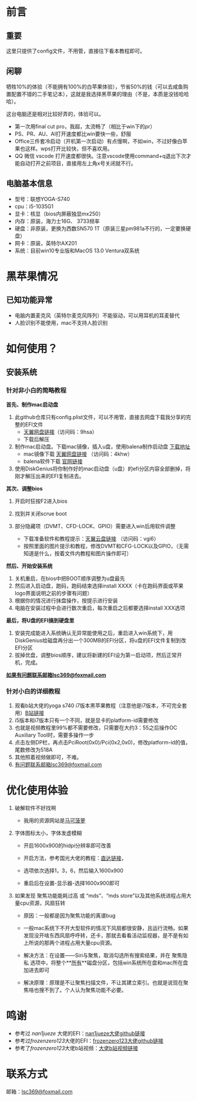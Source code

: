 # 前言

## 重要

这里只提供了config文件，不用管，直接往下看本教程即可。

## 闲聊

牺牲10%的体验（不能拥有100%的白苹果体验），节省50%的钱（可以去咸鱼购置配置不错的二手笔记本），这就是我选择黑苹果的理由（不是，本质是没钱哈哈哈）。

这台电脑还是相对比较好弄的，体验可以。

* 第一次用final cut pro，我超，太流畅了（相比于win下的pr）
* PS、PR、AU、AI打开速度都比win要快一些，舒服
* Office三件套冷启动（开机第一次启动）有点慢啊，不如win，不过好像白苹果也这样。wps打开比较快，但不喜欢用。
* QQ 微信 vscode 打开速度都很快。注意vscode使用command+q退出下次才能自动打开之前项目，直接用左上角x号关闭就不行。

## 电脑基本信息

* 型号：联想YOGA-S740
* cpu：i5-1035G1
* 显卡：核显（bios内屏蔽独显mx250）
* 内存：原装，海力士16G、 3733频率
* 硬盘：非原装，更换为西数SN570 1T（原装三星pm981a不行的，一定要换硬盘）
* 网卡：原装，英特尔AX201
* 系统：目前win10专业版和MacOS 13.0 Ventura双系统

# 黑苹果情况

## 已知功能异常

* 电脑内置麦克风（英特尔麦克风阵列）不能驱动，可以用耳机的耳麦替代
* 人脸识别不能使用，mac不支持人脸识别

# 如何使用？

## 安装系统

### 针对非小白的简略教程

**首先、制作mac启动盘**

1. 此github仓库只有config.plist文件，可以不用管，直接去网盘下载我分享的完整的EFI文件
   * [天翼网盘链接](https://cloud.189.cn/t/z2qMJfyMvaMf)（访问码：9hsa）
   * 下载后解压
2. 制作mac启动盘。下载mac镜像，插入u盘，使用balena制作启动盘 [下载地址](https://www.balena.io/etcher/)
   * mac镜像下载 [天翼网盘链接](https://cloud.189.cn/t/nQz2EfMzI77b) （访问码：4khw）
   * balena软件下载 [官网链接](https://www.balena.io/etcher/)
3. 使用DiskGenius将你制作好的mac启动盘（u盘）的efi分区内容全部删掉，将刚才解压出来的EFI复制进去。

**其次、调整bios**

1. 开启时狂按F2进入bios

2. 找到并关闭scrue boot
3. 部分隐藏项（DVMT、CFD-LOCK、GPIO）需要进入win后用软件调整
   * 下载准备软件和教程提示：[天翼云盘链接](https://cloud.189.cn/t/326fQrUZZV3m) （访问码：vgi6）
   * 按照里面的图片提示和教程，修改DVMT和CFG-LOCK以及GPIO，（无需知道是什么，按着文件内教程和图片操作即可）

**然后、开始安装系统**

1. 关机重启，在bios中把BOOT顺序调整为u盘最先
2. 然后进入启动盘，跑码，跑码结束选择install XXXX（卡在跑码界面或苹果logo界面说明之前的步骤有问题）
3. 根据你的情况进行抹盘操作，按提示进行安装
4. 电脑在安装过程中会进行数次重启，每次重启之后都要选择install XXX选项

**最后，将U盘的EFI搞到硬盘里**

1. 安装完成能进入系统确认无异常能使用之后，重启进入win系统下，用DiskGenius给磁盘再分出一个300MB的EFI分区，将u盘的EFI文件复制到改EFI分区
2. 拔掉优盘，调整bios顺序，建议将新建的EFI设为第一启动项，然后正常开机，完成。

**如果有问题联系邮箱lsc369@foxmail.com**

### 针对小白的详细教程

1. 观看b站大佬的yoga s740 i7版本黑苹果教程（注意他是i7版本，不可完全套用）[B站链接](https://www.bilibili.com/video/BV1RL4y1W7iw/?share_source=copy_web&vd_source=e12669299d41a343bc4b7a143cb161f2)
2. i5版本和i7版本只有一个不同，就是显卡的platform-id需要修改
3. 也就是视频教程里99%都不需要修改，只需要在大约3：55之后操作OC Auxiliary Tool时，需要多操作一步
4. 点击左侧DP栏，再点击PciRoot(0x0)/Pci(0x2,0x0)，修改platform-id的值，尾数修改为518A
5. 其他照着视频做即可，不难。
6. 有问题联系邮箱lsc369@foxmail.com

# 优化使用体验

1. 破解软件不好找啊
   * 我用的资源网站是[马可菠萝](https://www.macbl.com/)

2. 字体图标太小，字体发虚模糊

   * 开启1600x900的hidpi分辨率即可改善

   * 开启方法，参考国光大佬的教程：[直达链接](https://apple.sqlsec.com/6-%E5%AE%9E%E7%94%A8%E5%A7%BF%E5%8A%BF/6-5/)，

   * 选项依次选择1，3，6，然后输入1600x900

   * 重启后在设置-显示器-选择1600x900即可

3. 如果发现 聚焦功能能耗过高 或 “mds”、“mds store”以及其他系统进程占用大量cpu资源，风扇狂转

   * 原因：一般都是因为聚焦功能的离谱bug

   * 一般mac系统下不开大型软件的情况下风扇都很安静，且运行流畅。如果发现没开啥东西风扇呼呼转，还卡，那就去看看活动监视器，是不是有如上所说的那两个进程占用大量cpu资源。

   * 解决方法：在设置——Siri与聚焦，取消勾选所有搜索结果，并在 聚焦隐私 选项中，将整个**<u>所有</u>**磁盘分区，包括win系统所在盘和mac所在盘加进去即可

   * 解决原理：原理是不让聚焦扫描文件，不让其建立索引。也就是说现在聚焦啥也搜不到了。个人认为聚焦功能不必要。

# 鸣谢

* 参考过 *nan1jueze* 大佬的EFI：[nan1jueze大佬github链接](https://github.com/nan1jueze/YOGA_S740-14IIL_i5-1035G1_OpenCore)
* 参考过*frozenzero123*大佬的EFI：[frozenzero123大佬github链接](https://github.com/frozenzero123/YOGA-S740)
* 参考了*frozenzero123*大佬b站视频：[大佬b站视频链接](https://www.bilibili.com/video/BV1RL4y1W7iw/?share_source=copy_web&vd_source=e12669299d41a343bc4b7a143cb161f2)

# 联系方式

邮箱：lsc369@foxmail.com

